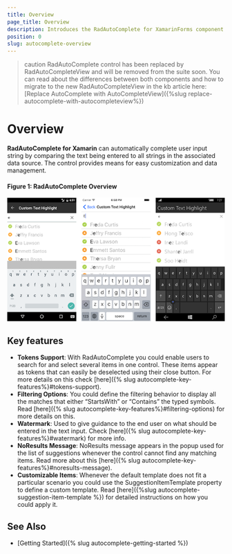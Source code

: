 ```yaml
---
title: Overview
page_title: Overview
description: Introduces the RadAutoComplete for XamarinForms component
position: 0
slug: autocomplete-overview
---
```


>caution RadAutoComplete control has been replaced by RadAutoCompleteView and will be removed from the suite soon. You can read about the differences between both components and how to migrate to the new RadAutoCompleteView in the kb article here: [Replace AutoComplete with AutoCompleteView]({%slug replace-autocomplete-with-autocompleteview%})

# Overview #

**RadAutoComplete for Xamarin** can automatically complete user input string by comparing the text being entered to all strings in the associated data source. The control provides means for easy customization and data management.

#### Figure 1: RadAutoComplete Overview

![AutoComplete Overview](images/autocomplete-overview.png "AutoComplete Overview")

## Key features

* **Tokens Support**: With RadAutoComplete you could enable users to search for and select several items in one control. These items appear as tokens that can easily be deselected using their close button. For more details on this check [here]({% slug autocomplete-key-features%}#tokens-support).
* **Filtering Options**:  You could define the filtering behavior to display all the matches that either “StartsWith” or “Contains” the typed symbols. Read [here]({% slug autocomplete-key-features%}#filtering-options) for more details on this.
* **Watermark**: Used to give guidance to the end user on what should be entered in the text input. Check [here]({% slug autocomplete-key-features%}#watermark) for more info.
* **NoResults Message**: NoResults message appears in the popup used for the list of suggestions whenever the control cannot find any matching items. Read more about this [here]({% slug autocomplete-key-features%}#noresults-message).
* **Customizable Items**: Whenever the default template does not fit a particular scenario you could use the SuggestionItemTemplate property to define a custom template. Read [here]({%slug autocomplete-suggestion-item-template %}) for detailed instructions on how you could apply it.

## See Also

- [Getting Started]({% slug autocomplete-getting-started %})

